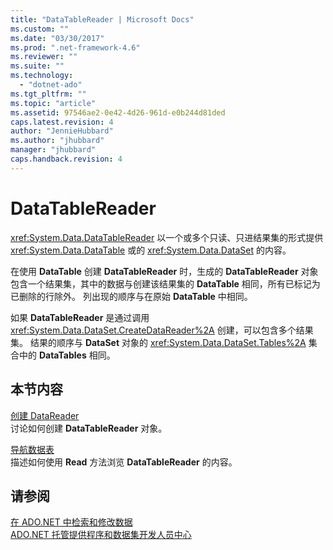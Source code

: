 ```yaml
---
title: "DataTableReader | Microsoft Docs"
ms.custom: ""
ms.date: "03/30/2017"
ms.prod: ".net-framework-4.6"
ms.reviewer: ""
ms.suite: ""
ms.technology: 
  - "dotnet-ado"
ms.tgt_pltfrm: ""
ms.topic: "article"
ms.assetid: 97546ae2-0e42-4d26-961d-e0b244d81ded
caps.latest.revision: 4
author: "JennieHubbard"
ms.author: "jhubbard"
manager: "jhubbard"
caps.handback.revision: 4
---
```

# DataTableReader
<xref:System.Data.DataTableReader> 以一个或多个只读、只进结果集的形式提供 <xref:System.Data.DataTable> 或的 <xref:System.Data.DataSet> 的内容。  
  
 在使用 **DataTable** 创建 **DataTableReader** 时，生成的 **DataTableReader** 对象包含一个结果集，其中的数据与创建该结果集的 **DataTable** 相同，所有已标记为已删除的行除外。  列出现的顺序与在原始 **DataTable** 中相同。  
  
 如果 **DataTableReader** 是通过调用 <xref:System.Data.DataSet.CreateDataReader%2A> 创建，可以包含多个结果集。  结果的顺序与 **DataSet** 对象的 <xref:System.Data.DataSet.Tables%2A> 集合中的 **DataTables** 相同。  
  
## 本节内容  
 [创建 DataReader](../../../../../docs/framework/data/adonet/dataset-datatable-dataview/creating-a-datareader.md)  
 讨论如何创建 **DataTableReader** 对象。  
  
 [导航数据表](../../../../../docs/framework/data/adonet/dataset-datatable-dataview/navigating-datatables.md)  
 描述如何使用 **Read** 方法浏览 **DataTableReader** 的内容。  
  
## 请参阅  
 [在 ADO.NET 中检索和修改数据](../../../../../docs/framework/data/adonet/retrieving-and-modifying-data.md)   
 [ADO.NET 托管提供程序和数据集开发人员中心](http://go.microsoft.com/fwlink/?LinkId=217917)